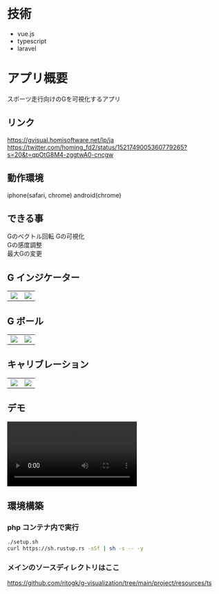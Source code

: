 # 技術
- vue.js
- typescript
- laravel

# アプリ概要

スポーツ走行向けのGを可視化するアプリ

## リンク
https://gvisual.homisoftware.net/lp/ja  
https://twitter.com/homing_fd2/status/1521749005360779265?s=20&t=qpOtG8M4-zggtwA0-cncgw

## 動作環境

iphone(safari, chrome)
android(chrome)

## できる事
Gのベクトル回転
Gの可視化  
Gの感度調整  
最大Gの変更

## G インジケーター

|                                                                                                                   |                                                                                                                   |
| :---------------------------------------------------------------------------------------------------------------: | :---------------------------------------------------------------------------------------------------------------: |
| <img src="https://user-images.githubusercontent.com/72111956/167336480-bb207c66-b289-4197-ba51-4dda7eed0a04.png"> | <img src="https://user-images.githubusercontent.com/72111956/167336769-50288979-6ccf-4dd5-a106-bdcc471ab45d.png"> |

## G ボール

|                                                                                                                   |                                                                                                                   |
| :---------------------------------------------------------------------------------------------------------------: | :---------------------------------------------------------------------------------------------------------------: |
| <img src="https://user-images.githubusercontent.com/72111956/167336420-ae7cfb1f-8ceb-4c2b-a7c2-2d58dfcc6bda.png"> | <img src="https://user-images.githubusercontent.com/72111956/166639455-31419185-d52c-4d17-a530-b067ab87962c.PNG"> |

## キャリブレーション

|                                                                                                                   |                                                                                                                   |
| :---------------------------------------------------------------------------------------------------------------: | :---------------------------------------------------------------------------------------------------------------: |
| <img src="https://user-images.githubusercontent.com/72111956/166639071-71d8d948-bf4d-42ac-9812-a2ea3610f11d.PNG"> | <img src="https://user-images.githubusercontent.com/72111956/166639066-5c035886-1728-474b-aaf3-951096c15134.PNG"> |


## デモ

<video src="https://user-images.githubusercontent.com/72111956/167770813-9f066ee5-5115-471d-805b-6606976c2a8e.mp4"></video>

## 環境構築

### php コンテナ内で実行

```sh
./setup.sh
curl https://sh.rustup.rs -sSf | sh -s -- -y
```

### メインのソースディレクトリはここ  
https://github.com/ritogk/g-visualization/tree/main/project/resources/ts
